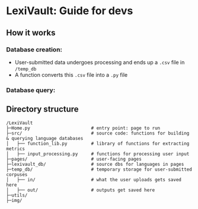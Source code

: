 # LexiVault: Guide for devs

## How it works
### Database creation:
- User-submitted data undergoes processing and ends up a ```.csv``` file in ```/temp_db```
- A function converts this ```.csv``` file into a ```.py``` file

### Database query:

## Directory structure
```
/LexiVault
├─Home.py                       # entry point: page to run
├─src/                          # source code: functions for building & querying language databases
│   ├── function_lib.py         # library of functions for extracting metrics
│   ├── input_processing.py     # functions for processing user input
├─pages/                        # user-facing pages
├─lexivault_db/                 # source dbs for languages in pages
├─temp_db/                      # temporary storage for user-submitted corpuses
│   ├── in/                     # what the user uploads gets saved here
│   ├── out/                    # outputs get saved here
├─utils/
├─img/
```